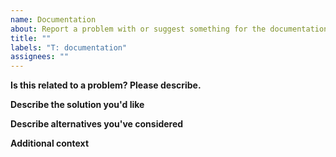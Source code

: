 ```yaml
--- 
name: Documentation 
about: Report a problem with or suggest something for the documentation 
title: "" 
labels: "T: documentation" 
assignees: "" 
--- 
```

 
**Is this related to a problem? Please describe.** 
 
<!-- A clear and concise description of what the problem is. 
e.g. I'm always frustrated when [...] / I wished that [...] --> 
 
**Describe the solution you'd like** 
 
<!-- A clear and concise description of what you want to 
happen or see changed. --> 
 
**Describe alternatives you've considered** 
 
<!-- A clear and concise description of any 
alternative solutions or features you've considered. --> 
 
**Additional context** 
 
<!-- Add any other context or screenshots about the issue 
here. --> 
                                                                                                                                                                                                                                                                                                